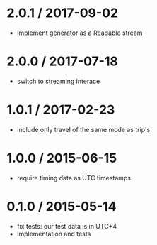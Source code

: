 
2.0.1 / 2017-09-02
==================

 * implement generator as a Readable stream

2.0.0 / 2017-07-18
==================

 * switch to streaming interace

1.0.1 / 2017-02-23
==================

 * include only travel of the same mode as trip's

1.0.0 / 2015-06-15
==================

 * require timing data as UTC timestamps

0.1.0 / 2015-05-14
==================

 * fix tests: our test data is in UTC+4
 * implementation and tests
